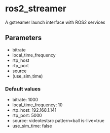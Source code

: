 # ros2_streamer
A gstreamer launch interface with ROS2 services

## Parameters
- bitrate
- local_time_frequency
- rtp_host
- rtp_port
- source
- (use_sim_time)

### Default values 
- bitrate: 1000
- local_time_frequency: 10
- rtp_host: 192.168.1.141
- rtp_port: 5000
- source: videotestsrc pattern=ball is-live=true
- use_sim_time: false
